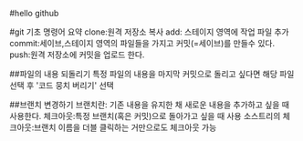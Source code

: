 #hello github

#git 기초 명령어 요약
clone:원격 저장소 복사
add: 스테이지 영역에 작업 파일 추가
commit:세이브,스테이지 영역의 파일들을 가지고 커밋(=세이브)를 만들수 있다.
push:원격 저장소에 커밋을 업로드 한다.

##파일의 내용 되돌리기
 특정 파일의 내용을 마지막 커밋으로 돌리고 싶다면 해당 파일 선택 후 '코드 뭉치 버리기' 선택

##브랜치 변경하기
브랜치란: 기존 내용을 유지한 채 새로운 내용을 추가하고 싶을 때 사용한다.
체크아웃:특정 브랜치(혹은 커밋)으로 돌아가고 싶을 때 사용
소스트리의 체크아웃:브랜치 이름을 더블 클릭하는 거만으로도 체크아웃 가능
